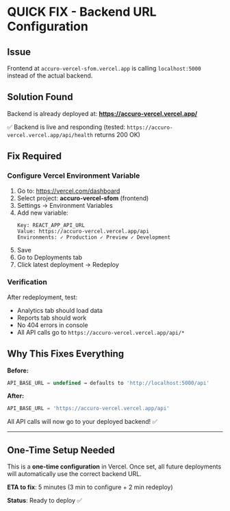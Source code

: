 # QUICK FIX - Backend URL Configuration

## Issue
Frontend at `accuro-vercel-sfom.vercel.app` is calling `localhost:5000` instead of the actual backend.

## Solution Found
Backend is already deployed at: **https://accuro-vercel.vercel.app/**

✅ Backend is live and responding (tested: `https://accuro-vercel.vercel.app/api/health` returns 200 OK)

## Fix Required

### Configure Vercel Environment Variable

1. Go to: https://vercel.com/dashboard
2. Select project: **accuro-vercel-sfom** (frontend)
3. Settings → Environment Variables
4. Add new variable:
   ```
   Key: REACT_APP_API_URL
   Value: https://accuro-vercel.vercel.app/api
   Environments: ✓ Production ✓ Preview ✓ Development
   ```
5. Save
6. Go to Deployments tab
7. Click latest deployment → Redeploy

### Verification

After redeployment, test:
- Analytics tab should load data
- Reports tab should work
- No 404 errors in console
- All API calls go to `https://accuro-vercel.vercel.app/api/*`

## Why This Fixes Everything

**Before:**
```javascript
API_BASE_URL = undefined → defaults to 'http://localhost:5000/api'
```

**After:**
```javascript
API_BASE_URL = 'https://accuro-vercel.vercel.app/api'
```

All API calls will now go to your deployed backend! ✅

---

## One-Time Setup Needed

This is a **one-time configuration** in Vercel. Once set, all future deployments will automatically use the correct backend URL.

**ETA to fix**: 5 minutes (3 min to configure + 2 min redeploy)

**Status**: Ready to deploy ✅
